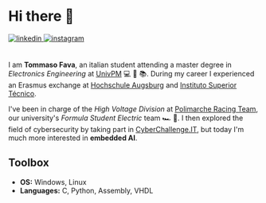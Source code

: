 # Hi there 👋

<a href="https://www.linkedin.com/in/tommasofava/" target="_blank">
<img src=https://img.shields.io/badge/linkedin-%231E77B5.svg?&style=for-the-badge&logo=linkedin&logoColor=white alt=linkedin style="margin-bottom: 5px;" />
</a>
<a href="https://www.instagram.com/tommasofava_/" target="_blank">
<img src=https://img.shields.io/badge/instagram-%23000000.svg?&style=for-the-badge&logo=instagram&logoColor=white alt=instagram style="margin-bottom: 5px;" />
</a><br><br>

I am **Tommaso Fava**, an italian student attending a master degree in *Electronics Engineering* at [UnivPM](https://www.univpm.it/Entra/) 💻 🔌 📚.  During my career I experienced an Erasmus exchange at [Hochschule Augsburg](https://www.hs-augsburg.de/) and [Instituto Superior Técnico](https://tecnico.ulisboa.pt/en/).

I've been in charge of the *High Voltage Division* at [Polimarche Racing Team](https://www.polimarcheracingteam.com/it/), our university's *Formula Student Electric* team 🏎️ 🔋. I then explored the field of cybersecurity by taking part in [CyberChallenge.IT](https://cyberchallenge.it/), but today I'm much more interested in **embedded AI**.

## Toolbox

* **OS:** Windows, Linux
* **Languages:** C, Python, Assembly, VHDL
